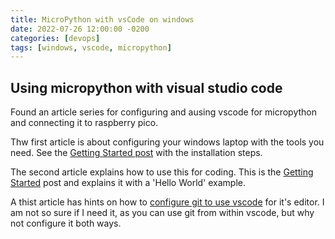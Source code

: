 ```yaml
---
title: MicroPython with vsCode on windows
date: 2022-07-26 12:00:00 -0200
categories: [devops]
tags: [windows, vscode, micropython]
---
```

## Using micropython with visual studio code

Found an article series for configuring and ausing vscode for micropython and connecting it to  raspberry pico.

Thw first article is about configuring your windows laptop with the tools you need. See the [Getting Started post](https://medium.com/all-geek-to-me/developing-for-the-raspberry-pi-pico-in-vs-code-getting-started-6dbb3da5ba97 "on medium") with the installation steps.

The second article explains how to use this for coding. This is the [Getting Started](https://medium.com/all-geek-to-me/developing-for-the-raspberry-pi-pico-in-vs-code-start-coding-bb3834233eff "on medium") post and explains it with a 'Hello World' example.

A thist article has hints on how to [configure git to use vscode](https://medium.com/geekculture/configure-visual-studio-code-as-a-default-git-editor-diff-tool-or-merge-tool-291fd7088cc9 "on medium") for it's editor. I am not so sure if I need it, as you can use git from within vscode, but why not configure it both ways.
